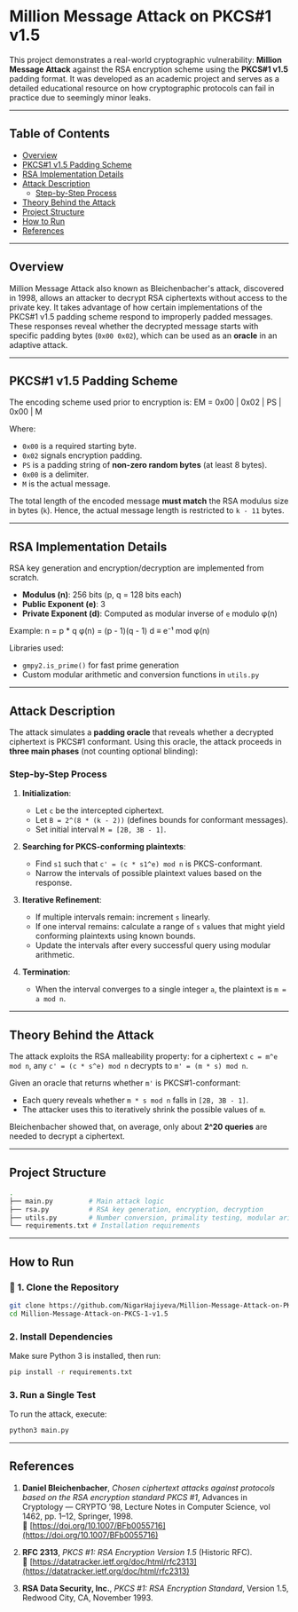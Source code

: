 # Million Message Attack on PKCS#1 v1.5

This project demonstrates a real-world cryptographic vulnerability: **Million Message Attack** against the RSA encryption scheme using the **PKCS#1 v1.5** padding format. It was developed as an academic project and serves as a detailed educational resource on how cryptographic protocols can fail in practice due to seemingly minor leaks.

---

## Table of Contents

- [ Overview](#-overview)
- [ PKCS#1 v1.5 Padding Scheme](#-pkcs1-v15-padding-scheme)
- [ RSA Implementation Details](#-rsa-implementation-details)
- [ Attack Description](#-attack-description)
  - [Step-by-Step Process](#step-by-step-process)
- [ Theory Behind the Attack](#-theory-behind-the-attack)
- [ Project Structure](#-project-structure)
- [ How to Run](#-how-to-run)
- [ References](#-references)


---

##  Overview

Million Message Attack also known as Bleichenbacher's attack, discovered in 1998, allows an attacker to decrypt RSA ciphertexts without access to the private key. It takes advantage of how certain implementations of the PKCS#1 v1.5 padding scheme respond to improperly padded messages. These responses reveal whether the decrypted message starts with specific padding bytes (`0x00 0x02`), which can be used as an **oracle** in an adaptive attack.

---

##  PKCS#1 v1.5 Padding Scheme

The encoding scheme used prior to encryption is:
EM = 0x00 | 0x02 | PS | 0x00 | M


Where:
- `0x00` is a required starting byte.
- `0x02` signals encryption padding.
- `PS` is a padding string of **non-zero random bytes** (at least 8 bytes).
- `0x00` is a delimiter.
- `M` is the actual message.

The total length of the encoded message **must match** the RSA modulus size in bytes (`k`). Hence, the actual message length is restricted to `k - 11` bytes.

---

##  RSA Implementation Details

RSA key generation and encryption/decryption are implemented from scratch.

- **Modulus (n)**: 256 bits (p, q = 128 bits each)
- **Public Exponent (e)**: 3
- **Private Exponent (d)**: Computed as modular inverse of `e` modulo φ(n)

Example:
n = p * q
φ(n) = (p - 1)(q - 1)
d ≡ e⁻¹ mod φ(n)

Libraries used:
- `gmpy2.is_prime()` for fast prime generation
- Custom modular arithmetic and conversion functions in `utils.py`

---

##  Attack Description

The attack simulates a **padding oracle** that reveals whether a decrypted ciphertext is PKCS#1 conformant. Using this oracle, the attack proceeds in **three main phases** (not counting optional blinding):

### Step-by-Step Process

1. **Initialization**:
   - Let `c` be the intercepted ciphertext.
   - Let `B = 2^(8 * (k - 2))` (defines bounds for conformant messages).
   - Set initial interval `M = [2B, 3B - 1]`.

2. **Searching for PKCS-conforming plaintexts**:
   - Find `s1` such that `c' = (c * s1^e) mod n` is PKCS-conformant.
   - Narrow the intervals of possible plaintext values based on the response.

3. **Iterative Refinement**:
   - If multiple intervals remain: increment `s` linearly.
   - If one interval remains: calculate a range of `s` values that might yield conforming plaintexts using known bounds.
   - Update the intervals after every successful query using modular arithmetic.

4. **Termination**:
   - When the interval converges to a single integer `a`, the plaintext is `m = a mod n`.

---

##  Theory Behind the Attack

The attack exploits the RSA malleability property: for a ciphertext `c = m^e mod n`, any `c' = (c * s^e) mod n` decrypts to `m' = (m * s) mod n`.

Given an oracle that returns whether `m'` is PKCS#1-conformant:
- Each query reveals whether `m * s mod n` falls in `[2B, 3B - 1]`.
- The attacker uses this to iteratively shrink the possible values of `m`.

Bleichenbacher showed that, on average, only about **2^20 queries** are needed to decrypt a ciphertext.

---

##  Project Structure

```bash
.
├── main.py         # Main attack logic
├── rsa.py          # RSA key generation, encryption, decryption
├── utils.py        # Number conversion, primality testing, modular arithmetic
└── requirements.txt # Installation requirements
```
---
##  How to Run

### 🔧 1. Clone the Repository
```bash
git clone https://github.com/NigarHajiyeva/Million-Message-Attack-on-PKCS-1-v1.5.git
cd Million-Message-Attack-on-PKCS-1-v1.5
```
###  2. Install Dependencies
Make sure Python 3 is installed, then run:
```bash
pip install -r requirements.txt
```
###  3. Run a Single Test
To run the attack, execute:
```bash
python3 main.py
```
---
##  References

1. **Daniel Bleichenbacher**, *Chosen ciphertext attacks against protocols based on the RSA encryption standard PKCS #1*, Advances in Cryptology — CRYPTO ’98, Lecture Notes in Computer Science, vol 1462, pp. 1–12, Springer, 1998.  
   🔗 [https://doi.org/10.1007/BFb0055716](https://doi.org/10.1007/BFb0055716)

2. **RFC 2313**, *PKCS #1: RSA Encryption Version 1.5* (Historic RFC).  
   🔗 [https://datatracker.ietf.org/doc/html/rfc2313](https://datatracker.ietf.org/doc/html/rfc2313)
3. **RSA Data Security, Inc.**, *PKCS #1: RSA Encryption Standard*, Version 1.5, Redwood City, CA, November 1993. 


